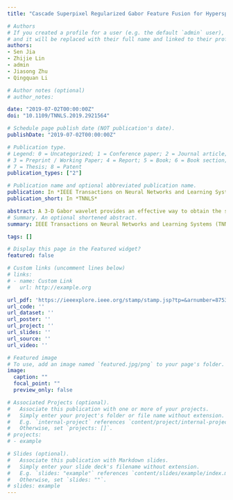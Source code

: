 ```yaml
---
title: "Cascade Superpixel Regularized Gabor Feature Fusion for Hyperspectral Image Classification"

# Authors
# If you created a profile for a user (e.g. the default `admin` user), write the username (folder name) here 
# and it will be replaced with their full name and linked to their profile.
authors:
- Sen Jia
- Zhijie Lin
- admin
- Jiasong Zhu
- Qingquan Li

# Author notes (optional)
# author_notes:

date: "2019-07-02T00:00:00Z"
doi: "10.1109/TNNLS.2019.2921564"

# Schedule page publish date (NOT publication's date).
publishDate: "2019-07-02T00:00:00Z"

# Publication type.
# Legend: 0 = Uncategorized; 1 = Conference paper; 2 = Journal article;
# 3 = Preprint / Working Paper; 4 = Report; 5 = Book; 6 = Book section;
# 7 = Thesis; 8 = Patent
publication_types: ["2"]

# Publication name and optional abbreviated publication name.
publication: In *IEEE Transactions on Neural Networks and Learning Systems*
publication_short: In *TNNLS*

abstract: A 3-D Gabor wavelet provides an effective way to obtain the spectral-spatial-fused features for hyperspectral image, which has shown advantageous performance for material classification and recognition. In this paper, instead of separately employing the Gabor magnitude and phase features, which, respectively, reflect the intensity and variation of surface materials in local area, a cascade superpixel regularized Gabor feature fusion (CSRGFF) approach has been proposed. First, the Gabor filters with particular orientation are utilized to obtain Gabor features (including magnitude and phase) from the original hyperspectral image. Second, a support vector machine (SVM)-based probability representation strategy is developed to fully exploit the decision information in SVM output, and the achieved confidence score can make the following fusion with Gabor phase more effective. Meanwhile, the quadrant bit coding and Hamming distance metric are applied to encode the Gabor phase features and measure sample similarity in sequence. Third, the carefully defined characteristics of two kinds of features are directly combined together without any weighting operation to describe the weight of samples belonging to each class. Finally, a series of superpixel graphs extracted from the raw hyperspectral image with different numbers of superpixels are employed to successively regularize the weighting cube from over-segmentation to under-segmentation, and the classification performance gradually improves with the decrease in the number of superpixels in the regularization procedure. Four widely used real hyperspectral images have been conducted, and the experimental results constantly demonstrate the superiority of our CSRGFF approach over several state-of-the-art methods.
# Summary. An optional shortened abstract.
summary: IEEE Transactions on Neural Networks and Learning Systems (TNNLS), 2019

tags: []

# Display this page in the Featured widget?
featured: false

# Custom links (uncomment lines below)
# links:
# - name: Custom Link
#   url: http://example.org

url_pdf: 'https://ieeexplore.ieee.org/stamp/stamp.jsp?tp=&arnumber=8753677'
url_code: ''
url_dataset: ''
url_poster: ''
url_project: ''
url_slides: ''
url_source: ''
url_video: ''

# Featured image
# To use, add an image named `featured.jpg/png` to your page's folder. 
image:
  caption: ""
  focal_point: ""
  preview_only: false

# Associated Projects (optional).
#   Associate this publication with one or more of your projects.
#   Simply enter your project's folder or file name without extension.
#   E.g. `internal-project` references `content/project/internal-project/index.md`.
#   Otherwise, set `projects: []`.
# projects:
# - example

# Slides (optional).
#   Associate this publication with Markdown slides.
#   Simply enter your slide deck's filename without extension.
#   E.g. `slides: "example"` references `content/slides/example/index.md`.
#   Otherwise, set `slides: ""`.
# slides: example
---
```

